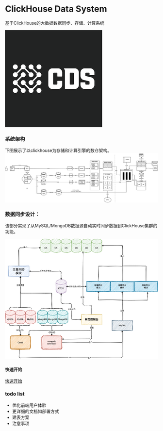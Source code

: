 # ClickHouse Data System
基于ClickHouse的大数据数据同步、存储、计算系统

![avatar](doc/logo.png)

### 系统架构
下图展示了以clickhouse为存储和计算引擎的数仓架构。
![avatar](doc/clickhouse_arch.png)

### 数据同步设计：
该部分实现了从MySQL/MongoDB数据源自动实时同步数据到ClickHouse集群的功能。


![同步drawio](doc/同步drawio.png)

#### 快速开始

[快速开始](doc/quickstart.md)

### todo list
 - 优化前端用户体验
 - 更详细的文档如部署方式
 - 建表方案
 - 注意事项





